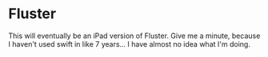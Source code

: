 # Fluster

This will eventually be an iPad version of Fluster. Give me a minute, because I haven't used swift in like 7 years... I have almost no idea what I'm doing.
